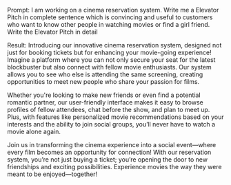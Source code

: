 Prompt:
I am working on a cinema reservation system. Write me a Elevator Pitch in complete sentence which is convincing and useful to customers who want to know other people in watching movies or find a girl friend. Write the Elevator Pitch in detail

Result:
Introducing our innovative cinema reservation system, designed not just for booking tickets but for enhancing your movie-going experience! Imagine a platform where you can not only secure your seat for the latest blockbuster but also connect with fellow movie enthusiasts. Our system allows you to see who else is attending the same screening, creating opportunities to meet new people who share your passion for films.

Whether you're looking to make new friends or even find a potential romantic partner, our user-friendly interface makes it easy to browse profiles of fellow attendees, chat before the show, and plan to meet up. Plus, with features like personalized movie recommendations based on your interests and the ability to join social groups, you’ll never have to watch a movie alone again.

Join us in transforming the cinema experience into a social event—where every film becomes an opportunity for connection! With our reservation system, you’re not just buying a ticket; you’re opening the door to new friendships and exciting possibilities. Experience movies the way they were meant to be enjoyed—together!